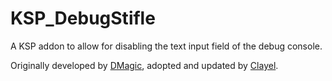 # KSP_DebugStifle
A KSP addon to allow for disabling the text input field of the debug console.

Originally developed by [DMagic](https://github.com/DMagic1), adopted and updated by [Clayel](https://github.com/Clayell).